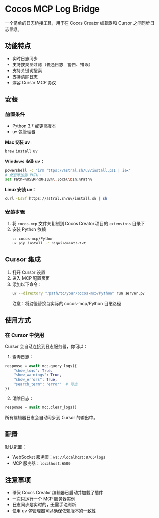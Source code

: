 # Cocos MCP Log Bridge

一个简单的日志桥接工具，用于在 Cocos Creator 编辑器和 Cursor 之间同步日志信息。

## 功能特点

- 实时日志同步
- 支持按类型过滤（普通日志、警告、错误）
- 支持关键词搜索
- 支持清除日志
- 兼容 Cursor MCP 协议

## 安装

### 前置条件
- Python 3.7 或更高版本
- uv 包管理器

**Mac 安装 uv：**
```bash
brew install uv
```

**Windows 安装 uv：**
```bash
powershell -c "irm https://astral.sh/uv/install.ps1 | iex"
# 然后添加到 PATH：
set Path=%USERPROFILE%\.local\bin;%Path%
```

**Linux 安装 uv：**
```bash
curl -LsSf https://astral.sh/uv/install.sh | sh
```

### 安装步骤

1. 将 `cocos-mcp` 文件夹复制到 Cocos Creator 项目的 `extensions` 目录下
2. 安装 Python 依赖：
   ```bash
   cd cocos-mcp/Python
   uv pip install -r requirements.txt
   ```

## Cursor 集成

1. 打开 Cursor 设置
2. 进入 MCP 配置页面
3. 添加以下命令：
   ```bash
   uv --directory "/path/to/your/cocos-mcp/Python" run server.py
   ```
   注意：将路径替换为实际的 cocos-mcp/Python 目录路径

## 使用方式

### 在 Cursor 中使用

Cursor 会自动连接到日志服务器，你可以：

1. 查询日志：
```python
response = await mcp.query_logs({
    "show_logs": True,
    "show_warnings": True,
    "show_errors": True,
    "search_term": "error"  # 可选
})
```

2. 清除日志：
```python
response = await mcp.clear_logs()
```

所有编辑器日志会自动同步到 Cursor 的输出中。

## 配置

默认配置：
- WebSocket 服务器：`ws://localhost:8765/logs`
- MCP 服务器：`localhost:6500`

## 注意事项

- 确保 Cocos Creator 编辑器已启动并加载了插件
- 一次只运行一个 MCP 服务器实例
- 日志同步是实时的，无需手动刷新
- 使用 uv 包管理器可以确保依赖版本的一致性 
